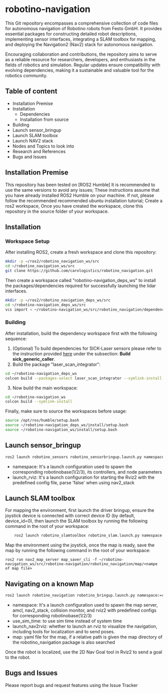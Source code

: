 
# robotino-navigation
This Git repository encompasses a comprehensive collection of code files for autonomous navigation of Robotino robots from Festo GmbH.
It provides essential packages for constructing detailed robot descriptions, implementing sensor interfaces, integrating a SLAM toolbox for mapping, and
deploying the Navigation2 (Nav2) stack for autonomous navigation.

Encouraging collaboration and contributions, the repository aims to serve as a reliable resource for researchers, developers, and enthusiasts in the fields of robotics and simulation.
Regular updates ensure compatibility with evolving dependencies, making it a sustainable and valuable tool for the robotics community.

## Table of content
- Installation Premise
- Installation
    - Dependencies
    - Installation from source
- Building
- Launch sensor_bringup
- Launch SLAM toolbox
- Launch NAV2 stack
- Nodes and Topics to look into
- Research and References
- Bugs and Issues

## Installation Premise
This repository has been tested on [ROS2 Humble] It is recommended to use the same versions to avoid any issues;
These instructions assume that you have already installed ROS2 Humble on your machine. If not, please follow the recommended recommended ubuntu installation tutorial;
Create a ros2 workspace, Once you have created the workspace, clone this repository in the source folder of your workspace.

## Installation

### Workspace Setup

After installing ROS2, create a fresh workspace and clone this repository:
```bash
mkdir -p ~/ros2/robotino_navigation_ws/src
cd ~/robotino_navigation_ws/src
git clone https://github.com/carologistics/robotino_navigation.git
```

Then create a workspace called "robotino-navigation_deps_ws" to install the packages/dependencies required for successfully launching the lidar interfaces.

```bash
mkdir -p ~/ros2/robotino_navigation_deps_ws/src
cd ~/robotino-navigation_deps_ws/src
vcs import < ~/robotino-navigation_ws/src/robotino_navigation/dependencies.repos
```

### Building

After installation, build the dependency workspace first with the following sequence:

  1. (Optional) To build dependencies for SICK-Laser sensors please refer to the instruction provided [here](https://github.com/SICKAG/sick_scan_xd/blob/master/INSTALL-ROS2.md#build-on-linux-ros2)
    under the subsection: **Build sick_generic_caller**.
  2. Build the package "laser_scan_integrator":

```bash
cd ~/robotino-navigation_deps_ws
colcon build --packages-select laser_scan_integrator --symlink-install
```
  3. Now build the main workspace:
```bash
cd ~/robotino-navigation_ws
colcon build --symlink-install
```

Finally, make sure to source the workspaces before usage:

```bash
source /opt/ros/humble/setup.bash
source ~/robotino-navigation_deps_ws/install/setup.bash
source ~/robotino-navigation_ws/install/setup.bash
```

## Launch sensor_bringup

```bash
ros2 launch robotino_sensors robotino_sensorbringup.launch.py namespace:=robotinobase1 launch_rviz:=true
```

- namespace: It's a launch configuration used to spawn the corresponding robotinobase(1/2/3), its controllers, and node parameters
- launch_rviz: It's a launch configuration for starting the Rviz2 with the predefined config file, parse 'false' when using nav2_stack


## Launch SLAM toolbox

For mapping the environment, first launch the driver bringup, ensure the joystick device is connected with correct device ID (by default, device_id=0), then launch the SLAM toolbox by running the following command in the root of your workspace:

```bash
    ros2 launch robotino_slamtoolbox robotino_slam.launch.py namespace:=robotinobase1
```

Map the environment using the joystick, once the map is ready, save the map by running the following command in the root of your workspace:


    ros2 run nav2_map_server map_saver_cli -f ~/robotino-navigation_ws/src/robotino-navigation/robotino_navigation/map/<nampe of map file>

## Navigating on a known Map

```bash
ros2 launch robotino_navigation robotino_bringup.launch.py namespace:=robotinobase1 use_sim_time:=false launch_nav2rviz:=true map:=map.yaml
```

- namespace: It's a launch configuration used to spawn the map server, amcl, nav2_stack, collision monitor, and rviz2 with predefined configs for corresponding robotinobase(1/2/3)
- use_sim_time: to use sim time instead of system time
- launch_nav2rviz: whether to launch an rviz to visualize the navigation, including tools for localization and to send poses.
- map: yaml file for the map, if a relative path is given the map directory of the robotino_navigation package is also searched

Once the robot is localized, use the 2D Nav Goal tool in Rviz2 to send a goal to the robot.

## Bugs and Issues

Please report bugs and request features using the Issue Tracker
